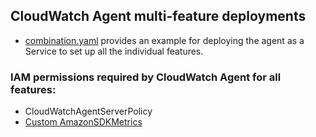 ## CloudWatch Agent multi-feature deployments

* [combination.yaml](combination.yaml) provides an example for deploying the agent as a Service to set up all the individual features.

### IAM permissions required by CloudWatch Agent for all features:
* CloudWatchAgentServerPolicy
* [Custom AmazonSDKMetrics](https://docs.aws.amazon.com/AmazonCloudWatch/latest/monitoring/Set-IAM-Permissions-For-SDK-Metrics.html)